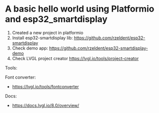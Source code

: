 # A basic hello world using Platformio and esp32_smartdisplay

1. Created a new project in platformio
2. Install esp32-smartdisplay lib: https://github.com/rzeldent/esp32-smartdisplay
3. Check demo app: https://github.com/rzeldent/esp32-smartdisplay-demo
4. Check LVGL project creator https://lvgl.io/tools/project-creator

Tools:

Font converter:
* https://lvgl.io/tools/fontconverter

Docs:
* https://docs.lvgl.io/8.0/overview/
